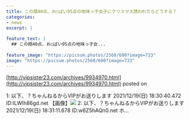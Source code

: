 ```yaml
---
title: この顔40点、お○ぱい95点の地味っ子女子にクリスマス誘われたらどうする？
categories:
- news
excerpt: |
  
feature_text: |
  ## この顔40点、お○ぱい95点の地味っ子女...
  
feature_image: "https://picsum.photos/2560/600?image=733"
image: "https://picsum.photos/2560/600?image=733"
---
```


[http://vipsister23.com/archives/9934970.html](http://vipsister23.com/archives/9934970.html)
posted on 

<!--more-->

1: 以下、？ちゃんねるからVIPがお送りします 2021/12/19(日) 18:30:40.472 ID:ILWIh86gd.net 【画像】![](https://livedoor.blogimg.jp/vipsister23/imgs/9/e/9e738d42.jpg) 2: 以下、？ちゃんねるからVIPがお送りします 2021/12/19(日) 18:31:11.678 ID:w6Z5hAQn0.net ホ...
